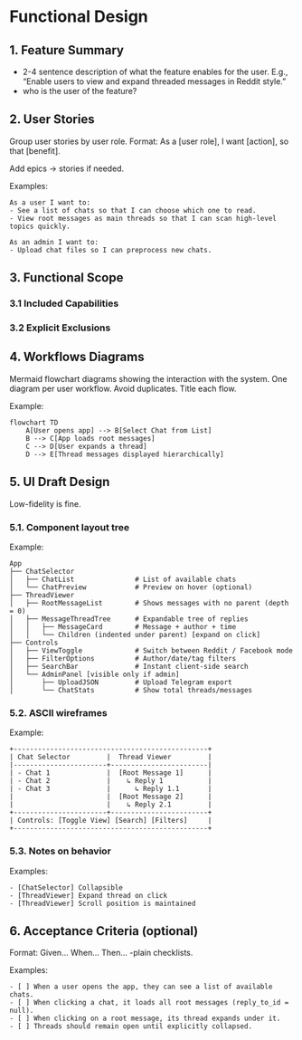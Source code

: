 # Functional Design

## 1. Feature Summary

- 2-4 sentence description of what the feature enables for the user.
E.g., “Enable users to view and expand threaded messages in Reddit style.”
- who is the user of the feature?

## 2. User Stories
Group user stories by user role.
Format: As a [user role], I want [action], so that [benefit].

Add epics → stories if needed. 

Examples:
```
As a user I want to:
- See a list of chats so that I can choose which one to read.
- View root messages as main threads so that I can scan high-level topics quickly.

As an admin I want to:
- Upload chat files so I can preprocess new chats.

```

## 3. Functional Scope

### 3.1 Included Capabilities 

### 3.2 Explicit Exclusions


## 4. Workflows Diagrams

Mermaid flowchart diagrams showing the interaction with the system. One diagram per user workflow. Avoid duplicates. Title each flow.

Example:
```mermaid
flowchart TD
    A[User opens app] --> B[Select Chat from List]
    B --> C[App loads root messages]
    C --> D[User expands a thread]
    D --> E[Thread messages displayed hierarchically]
```


## 5. UI Draft Design
Low-fidelity is fine.

### 5.1. Component layout tree
Example:
```
App
├── ChatSelector
│   ├── ChatList               # List of available chats
│   └── ChatPreview            # Preview on hover (optional)
├── ThreadViewer
│   ├── RootMessageList        # Shows messages with no parent (depth = 0)
│   ├── MessageThreadTree      # Expandable tree of replies
│   │   ├── MessageCard        # Message + author + time
│   │   └── Children (indented under parent) [expand on click]
├── Controls
│   ├── ViewToggle             # Switch between Reddit / Facebook mode
│   ├── FilterOptions          # Author/date/tag filters
│   ├── SearchBar              # Instant client-side search
│   └── AdminPanel [visible only if admin]
│       ├── UploadJSON         # Upload Telegram export
│       └── ChatStats          # Show total threads/messages

```

### 5.2. ASCII wireframes

Example:
```
+------------------------------------------------+
| Chat Selector         |  Thread Viewer         |
|-----------------------+------------------------|
| - Chat 1              |  [Root Message 1]      |
| - Chat 2              |    ↳ Reply 1           |
| - Chat 3              |      ↳ Reply 1.1       |
|                       |  [Root Message 2]      |
|                       |    ↳ Reply 2.1         |
+-----------------------+------------------------+
| Controls: [Toggle View] [Search] [Filters]     |
+------------------------------------------------+
```

### 5.3. Notes on behavior
Examples:
```
- [ChatSelector] Collapsible
- [ThreadViewer] Expand thread on click
- [ThreadViewer] Scroll position is maintained
```

## 6. Acceptance Criteria (optional)

Format: Given... When... Then... -plain checklists.

Examples:
```
- [ ] When a user opens the app, they can see a list of available chats.
- [ ] When clicking a chat, it loads all root messages (reply_to_id = null).
- [ ] When clicking on a root message, its thread expands under it.
- [ ] Threads should remain open until explicitly collapsed.
```
